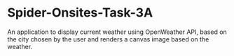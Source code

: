 # Spider-Onsites-Task-3A
An application to display current weather using OpenWeather API, based on the city chosen by the user and renders a canvas image based on the weather.
